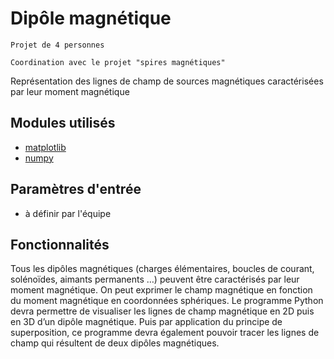 # Dipôle magnétique

	Projet de 4 personnes 

	Coordination avec le projet "spires magnétiques"

Représentation des lignes de champ de sources magnétiques caractérisées par leur moment magnétique 

## Modules utilisés
- [matplotlib](https://matplotlib.org/)
- [numpy](https://numpy.org/)

## Paramètres d'entrée
- à définir par l'équipe

## Fonctionnalités
Tous les dipôles magnétiques (charges élémentaires, boucles de courant, solénoïdes, aimants permanents …) peuvent être caractérisés par leur moment magnétique.
On peut exprimer le champ magnétique en fonction du moment magnétique en coordonnées sphériques.
Le programme Python devra permettre de visualiser les lignes de champ magnétique en 2D puis en 3D d’un dipôle magnétique. Puis par application du principe de superposition, ce programme devra également pouvoir tracer les lignes de champ qui résultent de deux dipôles magnétiques.
